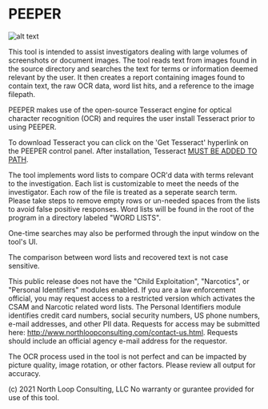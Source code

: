 # PEEPER
![alt text](https://user-images.githubusercontent.com/73806121/133710988-b373eecf-5515-4941-981c-486854bed0c9.png)

This tool is intended to assist investigators dealing with large volumes of screenshots or document images. The tool reads text from images found in the source directory and searches the text for terms or information deemed relevant by the user.  It then creates a report containing images found to contain text, the raw OCR data, word list hits, and a reference to the image filepath.

PEEPER makes use of the open-source Tesseract engine for optical character recognition (OCR) and requires the user install Tesseract prior to using PEEPER.

To download Tesseract you can click on the 'Get Tesseract' hyperlink on the PEEPER control panel. After installation, Tesseract [MUST BE ADDED TO PATH](https://medium.com/quantrium-tech/installing-and-using-tesseract-4-on-windows-10-4f7930313f82).

The tool implements word lists to compare OCR'd data with terms relevant to the investigation.  Each list is customizable to meet the needs of the investigator. Each row of the file is treated as a seperate search term. Please take steps to remove empty rows or un-needed spaces from the lists to avoid false positive responses. Word lists will be found in the root of the program in a directory labeled "WORD LISTS". 

One-time searches may also be performed through the input window on the tool's UI.

The comparison between word lists and recovered text is not case sensitive.

This public release does not have the "Child Exploitation", "Narcotics", or "Personal Identifiers" modules enabled. If you are a law enforcement official, you may request access to a restricted version which activates the CSAM and Narcotic related word lists.  The Personal Identifiers module identifies credit card numbers, social security numbers, US phone numbers, e-mail addresses, and other PII data.  Requests for access may be submitted here: http://www.northloopconsulting.com/contact-us.html.  Requests should include an official agency e-mail address for the requestor.

The OCR process used in the tool is not perfect and can be impacted by picture quality, image rotation, or other factors. Please review all output for accuracy.

(c) 2021 North Loop Consulting, LLC  No warranty or gurantee provided for use of this tool.
